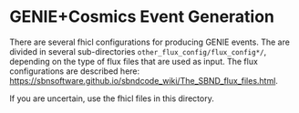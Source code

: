 # GENIE+Cosmics Event Generation

There are several fhicl configurations for producing GENIE events. The are divided in several sub-directories `other_flux_config/flux_config*/`, depending on the type of flux files that are used as input. The flux configurations are described here: https://sbnsoftware.github.io/sbndcode_wiki/The_SBND_flux_files.html.

If you are uncertain, use the fhicl files in this directory.

